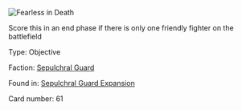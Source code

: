
![Fearless in Death](https://warhammerunderworlds.com/wp-content/uploads/sites/6/2017/12/061_ENG-Fearless-in-Death.png)

Score this in an end phase if there is only one friendly fighter on the battlefield

Type: Objective

Faction: [Sepulchral Guard](/factions/sepulchral-guard.md)

Found in: [Sepulchral Guard Expansion](/locations/sepulchral-guard-expansion.md)

Card number: 61

